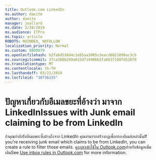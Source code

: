 ```yaml
---
title: Outlook.com LinkedIn
ms.author: daeite
author: daeite
manager: joallard
ms.date: 3/20/2019
ms.audience: ITPro
ms.topic: article
ROBOTS: NOINDEX, NOFOLLOW
localization_priority: Normal
ms.custom: 8000079
ms.openlocfilehash: b2fa6d538d4c1e85aa3005c3eacd6821890ac3c5
ms.sourcegitcommit: 37ca388b299a015d719406b3fa083f108fd528f0
ms.translationtype: MT
ms.contentlocale: th-TH
ms.lasthandoff: 03/21/2019
ms.locfileid: "30736155"
---
```

# <a name="issues-with-junk-email-claiming-to-be-from-linkedin"></a><span data-ttu-id="827ab-102">ปัญหาเกี่ยวกับอีเมลขยะที่อ้างว่า มาจาก LinkedIn</span><span class="sxs-lookup"><span data-stu-id="827ab-102">Issues with Junk email claiming to be from LinkedIn</span></span>

<span data-ttu-id="827ab-103">ถ้าคุณกำลังรับอีเมลขยะซึ่งอ้างถึงจาก LinkedIn คุณสามารถสร้างกฎเพื่อกรองอีเมล์เหล่านั้น</span><span class="sxs-lookup"><span data-stu-id="827ab-103">If you're receiving junk email which claims to be from LinkedIn, you can create a rule to filter those emails.</span></span>
<span data-ttu-id="827ab-104">ดู[กฎขาเข้าใช้ใน Outlook.com](https://aka.ms/OutlookComInboxRules)สำหรับข้อมูลเพิ่มเติม</span><span class="sxs-lookup"><span data-stu-id="827ab-104">See [Use inbox rules in Outlook.com](https://aka.ms/OutlookComInboxRules) for more information.</span></span>


